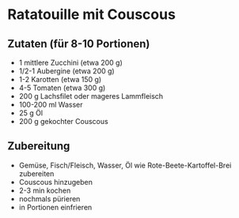 # Ratatouille mit Couscous

## Zutaten (für 8-10 Portionen)
 + 1 mittlere Zucchini (etwa 200 g)
 + 1/2-1 Aubergine (etwa 200 g)
 + 1-2 Karotten (etwa 150 g)
 + 4-5 Tomaten (etwa 300 g)
 + 200 g Lachsfilet oder mageres Lammfleisch
 + 100-200 ml Wasser
 + 25 g Öl
 + 200 g gekochter Couscous

## Zubereitung
 + Gemüse, Fisch/Fleisch, Wasser, Öl wie Rote-Beete-Kartoffel-Brei
   zubereiten
 + Couscous hinzugeben
 + 2-3 min kochen
 + nochmals pürieren
 + in Portionen einfrieren
